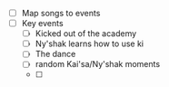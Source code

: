 - [ ] Map songs to events
- [ ] Key events
	- [ ] Kicked out of the academy
	- [ ] Ny'shak learns how to use ki
	- [ ] The dance
	- [ ] random Kai'sa/Ny'shak moments
	- [ ] 
